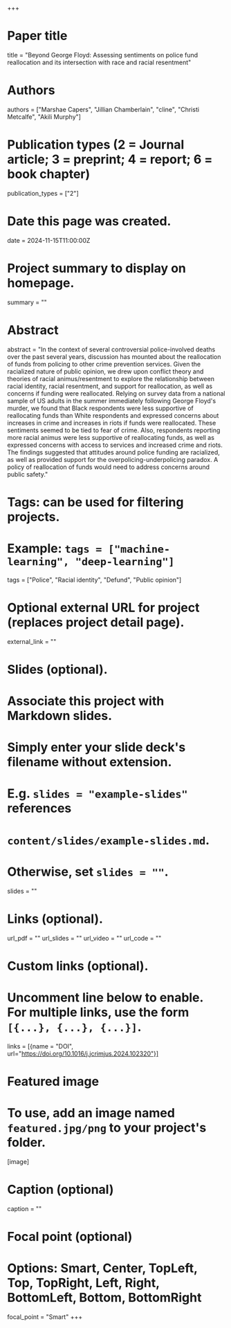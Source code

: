 +++
# Paper title
title = "Beyond George Floyd: Assessing sentiments on police fund reallocation and its intersection with race and racial resentment"

# Authors
authors = ["Marshae Capers", "Jillian Chamberlain", "cline", "Christi Metcalfe", "Akili Murphy"]

# Publication types (2 = Journal article; 3 = preprint; 4 = report; 6 = book chapter)
publication_types = ["2"]

# Date this page was created.
date = 2024-11-15T11:00:00Z

# Project summary to display on homepage.
summary = ""

# Abstract
abstract = "In the context of several controversial police-involved deaths over the past several years, discussion has mounted about the reallocation of funds from policing to other crime prevention services. Given the racialized nature of public opinion, we drew upon conflict theory and theories of racial animus/resentment to explore the relationship between racial identity, racial resentment, and support for reallocation, as well as concerns if funding were reallocated. Relying on survey data from a national sample of US adults in the summer immediately following George Floyd's murder, we found that Black respondents were less supportive of reallocating funds than White respondents and expressed concerns about increases in crime and increases in riots if funds were reallocated. These sentiments seemed to be tied to fear of crime. Also, respondents reporting more racial animus were less supportive of reallocating funds, as well as expressed concerns with access to services and increased crime and riots. The findings suggested that attitudes around police funding are racialized, as well as provided support for the overpolicing-underpolicing paradox. A policy of reallocation of funds would need to address concerns around public safety."

# Tags: can be used for filtering projects.
# Example: `tags = ["machine-learning", "deep-learning"]`
tags = ["Police", "Racial identity", "Defund", "Public opinion"]

# Optional external URL for project (replaces project detail page).
external_link = ""

# Slides (optional).
#   Associate this project with Markdown slides.
#   Simply enter your slide deck's filename without extension.
#   E.g. `slides = "example-slides"` references 
#   `content/slides/example-slides.md`.
#   Otherwise, set `slides = ""`.
slides = ""

# Links (optional).
url_pdf = ""
url_slides = ""
url_video = ""
url_code = ""

# Custom links (optional).
#   Uncomment line below to enable. For multiple links, use the form `[{...}, {...}, {...}]`.
links = [{name = "DOI", url="https://doi.org/10.1016/j.jcrimjus.2024.102320"}]

# Featured image
# To use, add an image named `featured.jpg/png` to your project's folder. 
[image]
  # Caption (optional)
  caption = ""
  
  # Focal point (optional)
  # Options: Smart, Center, TopLeft, Top, TopRight, Left, Right, BottomLeft, Bottom, BottomRight
  focal_point = "Smart"
+++


